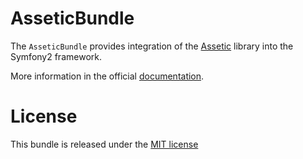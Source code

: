 AsseticBundle
=============

The `AsseticBundle` provides integration of the [Assetic](https://github.com/kriswallsmith/assetic)
library into the Symfony2 framework.

More information in the official [documentation](https://symfony.com/doc/current/cookbook/assetic/index.html).

License
=======

This bundle is released under the [MIT license](LICENSE)
